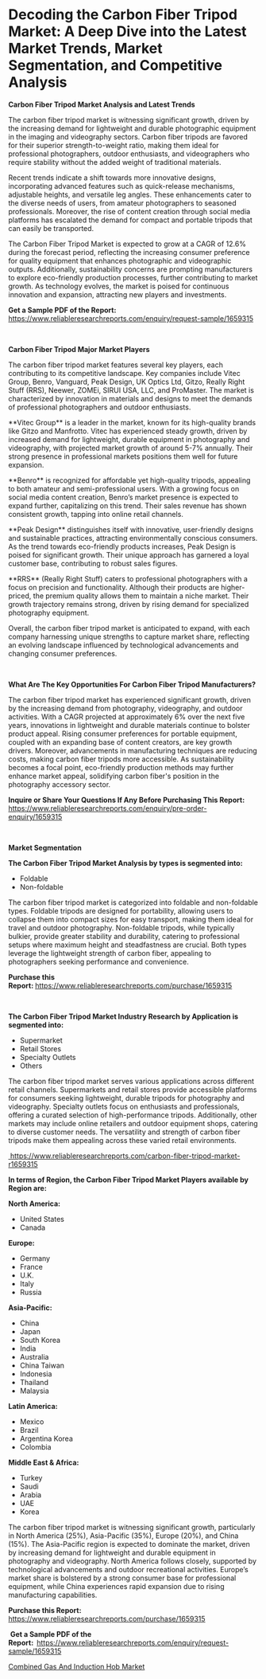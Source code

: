 <p><h1>Decoding the Carbon Fiber Tripod Market: A Deep Dive into the Latest Market Trends, Market Segmentation, and Competitive Analysis</h1></p><p><strong>Carbon Fiber Tripod Market Analysis and Latest Trends</strong></p>
<p><p>The carbon fiber tripod market is witnessing significant growth, driven by the increasing demand for lightweight and durable photographic equipment in the imaging and videography sectors. Carbon fiber tripods are favored for their superior strength-to-weight ratio, making them ideal for professional photographers, outdoor enthusiasts, and videographers who require stability without the added weight of traditional materials.</p><p>Recent trends indicate a shift towards more innovative designs, incorporating advanced features such as quick-release mechanisms, adjustable heights, and versatile leg angles. These enhancements cater to the diverse needs of users, from amateur photographers to seasoned professionals. Moreover, the rise of content creation through social media platforms has escalated the demand for compact and portable tripods that can easily be transported.</p><p>The Carbon Fiber Tripod Market is expected to grow at a CAGR of 12.6% during the forecast period, reflecting the increasing consumer preference for quality equipment that enhances photographic and videographic outputs. Additionally, sustainability concerns are prompting manufacturers to explore eco-friendly production processes, further contributing to market growth. As technology evolves, the market is poised for continuous innovation and expansion, attracting new players and investments.</p></p>
<p><strong>Get a Sample PDF of the Report:&nbsp;</strong> <a href="https://www.reliableresearchreports.com/enquiry/request-sample/1659315?utm_campaign=3275&utm_medium=2&utm_source=Github&utm_content=ia&utm_term=04042025&utm_id=carbon-fiber-tripod">https://www.reliableresearchreports.com/enquiry/request-sample/1659315</a></p>
<p>&nbsp;</p>
<p><strong>Carbon Fiber Tripod Major Market Players</strong></p>
<p><p>The carbon fiber tripod market features several key players, each contributing to its competitive landscape. Key companies include Vitec Group, Benro, Vanguard, Peak Design, UK Optics Ltd, Gitzo, Really Right Stuff (RRS), Neewer, ZOMEi, SIRUI USA, LLC, and ProMaster. The market is characterized by innovation in materials and designs to meet the demands of professional photographers and outdoor enthusiasts.</p><p>**Vitec Group** is a leader in the market, known for its high-quality brands like Gitzo and Manfrotto. Vitec has experienced steady growth, driven by increased demand for lightweight, durable equipment in photography and videography, with projected market growth of around 5-7% annually. Their strong presence in professional markets positions them well for future expansion.</p><p>**Benro** is recognized for affordable yet high-quality tripods, appealing to both amateur and semi-professional users. With a growing focus on social media content creation, Benro’s market presence is expected to expand further, capitalizing on this trend. Their sales revenue has shown consistent growth, tapping into online retail channels.</p><p>**Peak Design** distinguishes itself with innovative, user-friendly designs and sustainable practices, attracting environmentally conscious consumers. As the trend towards eco-friendly products increases, Peak Design is poised for significant growth. Their unique approach has garnered a loyal customer base, contributing to robust sales figures.</p><p>**RRS** (Really Right Stuff) caters to professional photographers with a focus on precision and functionality. Although their products are higher-priced, the premium quality allows them to maintain a niche market. Their growth trajectory remains strong, driven by rising demand for specialized photography equipment.</p><p>Overall, the carbon fiber tripod market is anticipated to expand, with each company harnessing unique strengths to capture market share, reflecting an evolving landscape influenced by technological advancements and changing consumer preferences.</p></p>
<p>&nbsp;</p>
<p><strong>What Are The Key Opportunities For Carbon Fiber Tripod Manufacturers?</strong></p>
<p><p>The carbon fiber tripod market has experienced significant growth, driven by the increasing demand from photography, videography, and outdoor activities. With a CAGR projected at approximately 6% over the next five years, innovations in lightweight and durable materials continue to bolster product appeal. Rising consumer preferences for portable equipment, coupled with an expanding base of content creators, are key growth drivers. Moreover, advancements in manufacturing techniques are reducing costs, making carbon fiber tripods more accessible. As sustainability becomes a focal point, eco-friendly production methods may further enhance market appeal, solidifying carbon fiber's position in the photography accessory sector.</p></p>
<p><strong>Inquire or Share Your Questions If Any Before Purchasing This Report:</strong> <a href="https://www.reliableresearchreports.com/enquiry/pre-order-enquiry/1659315?utm_campaign=3275&utm_medium=2&utm_source=Github&utm_content=ia&utm_term=04042025&utm_id=carbon-fiber-tripod">https://www.reliableresearchreports.com/enquiry/pre-order-enquiry/1659315</a></p>
<p>&nbsp;</p>
<p><strong>Market Segmentation</strong></p>
<p><strong>The Carbon Fiber Tripod Market Analysis by types is segmented into:</strong></p>
<p><ul><li>Foldable</li><li>Non-foldable</li></ul></p>
<p><p>The carbon fiber tripod market is categorized into foldable and non-foldable types. Foldable tripods are designed for portability, allowing users to collapse them into compact sizes for easy transport, making them ideal for travel and outdoor photography. Non-foldable tripods, while typically bulkier, provide greater stability and durability, catering to professional setups where maximum height and steadfastness are crucial. Both types leverage the lightweight strength of carbon fiber, appealing to photographers seeking performance and convenience.</p></p>
<p><strong>Purchase this Report:&nbsp;</strong><a href="https://www.reliableresearchreports.com/purchase/1659315?utm_campaign=3275&utm_medium=2&utm_source=Github&utm_content=ia&utm_term=04042025&utm_id=carbon-fiber-tripod">https://www.reliableresearchreports.com/purchase/1659315</a></p>
<p>&nbsp;</p>
<p><strong>The Carbon Fiber Tripod Market Industry Research by Application is segmented into:</strong></p>
<p><ul><li>Supermarket</li><li>Retail Stores</li><li>Specialty Outlets</li><li>Others</li></ul></p>
<p><p>The carbon fiber tripod market serves various applications across different retail channels. Supermarkets and retail stores provide accessible platforms for consumers seeking lightweight, durable tripods for photography and videography. Specialty outlets focus on enthusiasts and professionals, offering a curated selection of high-performance tripods. Additionally, other markets may include online retailers and outdoor equipment shops, catering to diverse customer needs. The versatility and strength of carbon fiber tripods make them appealing across these varied retail environments.</p></p>
<p><a href="https://www.reliableresearchreports.com/carbon-fiber-tripod-market-r1659315?utm_campaign=3275&utm_medium=2&utm_source=Github&utm_content=ia&utm_term=04042025&utm_id=carbon-fiber-tripod">&nbsp;https://www.reliableresearchreports.com/carbon-fiber-tripod-market-r1659315</a></p>
<p><strong>In terms of Region, the Carbon Fiber Tripod Market Players available by Region are:</strong></p>
<p>
    <p> <strong> North America: </strong>
        <ul>
            <li>United States</li>
            <li>Canada</li>
        </ul>
        </p> 
    <p> <strong> Europe: </strong>
        <ul>
            <li>Germany</li>
            <li>France</li>
            <li>U.K.</li>
            <li>Italy</li>
            <li>Russia</li>
        </ul>
        </p> 
    <p> <strong> Asia-Pacific: </strong>
        <ul>
            <li>China</li>
            <li>Japan</li>
            <li>South Korea</li>
            <li>India</li>
            <li>Australia</li>
            <li>China Taiwan</li>
            <li>Indonesia</li>
            <li>Thailand</li>
            <li>Malaysia</li>
        </ul>
        </p> 
    <p> <strong> Latin America: </strong>
        <ul>
            <li>Mexico</li>
            <li>Brazil</li>
            <li>Argentina Korea</li>
            <li>Colombia</li>
        </ul>
        </p> 
    <p> <strong> Middle East & Africa: </strong>
        <ul>
            <li>Turkey</li>
            <li>Saudi</li>
            <li>Arabia</li>
            <li>UAE</li>
            <li>Korea</li>
        </ul>
    </p>
    </p>
<p><p>The carbon fiber tripod market is witnessing significant growth, particularly in North America (25%), Asia-Pacific (35%), Europe (20%), and China (15%). The Asia-Pacific region is expected to dominate the market, driven by increasing demand for lightweight and durable equipment in photography and videography. North America follows closely, supported by technological advancements and outdoor recreational activities. Europe’s market share is bolstered by a strong consumer base for professional equipment, while China experiences rapid expansion due to rising manufacturing capabilities.</p></p>
<p><strong>Purchase this Report: </strong><a href="https://www.reliableresearchreports.com/purchase/1659315?utm_campaign=3275&utm_medium=2&utm_source=Github&utm_content=ia&utm_term=04042025&utm_id=carbon-fiber-tripod">https://www.reliableresearchreports.com/purchase/1659315</a></p>
<p>&nbsp;<strong>Get a Sample PDF of the Report:&nbsp;&nbsp;</strong><a href="https://www.reliableresearchreports.com/enquiry/request-sample/1659315?utm_campaign=3275&utm_medium=2&utm_source=Github&utm_content=ia&utm_term=04042025&utm_id=carbon-fiber-tripod">https://www.reliableresearchreports.com/enquiry/request-sample/1659315</a></p>
<p><strong></strong></p>
<p><p><a href="https://github.com/nacrehuipie/Market-Research-Report-List-1/blob/main/combined-gas-and-induction-hob-market.md?utm_campaign=3275&utm_medium=2&utm_source=Github&utm_content=ia&utm_term=04042025&utm_id=carbon-fiber-tripod">Combined Gas And Induction Hob Market</a></p></p>